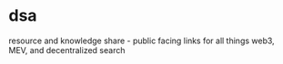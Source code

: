 # dsa
resource and knowledge share - public facing links for all things web3, MEV, and decentralized search
